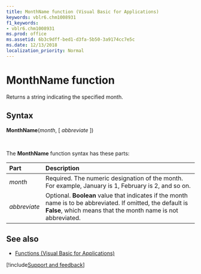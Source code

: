```yaml
---
title: MonthName function (Visual Basic for Applications)
keywords: vblr6.chm1008931
f1_keywords:
- vblr6.chm1008931
ms.prod: office
ms.assetid: 6b3c9dff-bed1-d3fa-5b50-3a9174cc7e5c
ms.date: 12/13/2018
localization_priority: Normal
---
```



# MonthName function

Returns a string indicating the specified month.

## Syntax

**MonthName**(_month_, [ _abbreviate_ ])

<br/>

The **MonthName** function syntax has these parts:

|Part|Description|
|:-----|:-----|
| _month_|Required. The numeric designation of the month. For example, January is 1, February is 2, and so on.|
| _abbreviate_|Optional. **Boolean** value that indicates if the month name is to be abbreviated. If omitted, the default is **False**, which means that the month name is not abbreviated.|

## See also

- [Functions (Visual Basic for Applications)](../functions-visual-basic-for-applications.md)

[!include[Support and feedback](~/includes/feedback-boilerplate.md)]
